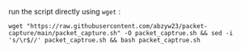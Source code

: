 <p> run the script directly using <code>wget</code> :
<pre><code>wget "https://raw.githubusercontent.com/abzyw23/packet-capture/main/packet_capture.sh" -O packet_captrue.sh && sed -i 's/\r$//' packet_captrue.sh && bash packet_captrue.sh</code></pre>
